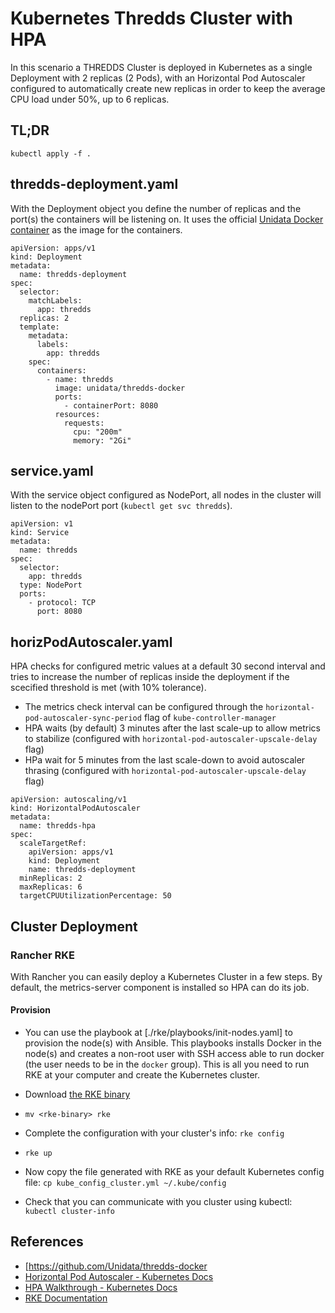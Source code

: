 # Kubernetes Thredds Cluster with HPA
In this scenario a THREDDS Cluster is deployed in Kubernetes as a single Deployment with 2 replicas (2 Pods), with an Horizontal Pod Autoscaler configured
to automatically create new replicas in order to keep the average CPU load under 50%, up to 6 replicas.

## TL;DR
`kubectl apply -f .`

## thredds-deployment.yaml
With the Deployment object you define the number of replicas and the port(s) the containers will be listening on. It uses the official [Unidata Docker container](https://hub.docker.com/r/unidata/thredds-docker/dockerfile) as the image for the containers.

```
apiVersion: apps/v1
kind: Deployment
metadata:
  name: thredds-deployment
spec:
  selector:
    matchLabels:
      app: thredds
  replicas: 2
  template:
    metadata:
      labels:
        app: thredds
    spec:
      containers:
        - name: thredds
          image: unidata/thredds-docker
          ports:
            - containerPort: 8080
          resources:
            requests:
              cpu: "200m"
              memory: "2Gi"
```
## service.yaml

With the service object configured as NodePort, all nodes in the cluster will listen to the nodePort port (`kubectl get svc thredds`).

```
apiVersion: v1
kind: Service
metadata:
  name: thredds
spec:
  selector:
    app: thredds
  type: NodePort
  ports:
    - protocol: TCP
      port: 8080
```

## horizPodAutoscaler.yaml
HPA checks for configured metric values at a default 30 second interval and tries to increase the number of replicas inside the deployment if the scecified threshold is met (with 10% tolerance).

* The metrics check interval can be configured through the `horizontal-pod-autoscaler-sync-period` flag of `kube-controller-manager`
* HPA waits (by default) 3 minutes after the last scale-up to allow metrics to stabilize (configured with `horizontal-pod-autoscaler-upscale-delay` flag)
* HPa wait for 5 minutes from the last scale-down to avoid autoscaler thrasing (configured with `horizontal-pod-autoscaler-upscale-delay` flag)

```
apiVersion: autoscaling/v1
kind: HorizontalPodAutoscaler
metadata:
  name: thredds-hpa
spec:
  scaleTargetRef:
    apiVersion: apps/v1
    kind: Deployment
    name: thredds-deployment
  minReplicas: 2
  maxReplicas: 6
  targetCPUUtilizationPercentage: 50

```


## Cluster Deployment

### Rancher RKE
With Rancher you can easily deploy a Kubernetes Cluster in a few steps. By default, the metrics-server component is installed so HPA can do its job.

#### Provision

* You can use the playbook at [./rke/playbooks/init-nodes.yaml] to provision the node(s) with Ansible. This playbooks installs Docker in the node(s) and creates a non-root user with SSH access able to run docker (the user needs to be in the `docker` group).
This is all you need to run RKE at your computer and create the Kubernetes cluster.

* Download [the RKE binary](https://rancher.com/docs/rke/latest/en/installation/#download-the-rke-binary)

* `mv <rke-binary> rke`

* Complete the configuration with your cluster's info: `rke config`

* `rke up`

* Now copy the file generated with RKE as your default Kubernetes config file: `cp kube_config_cluster.yml ~/.kube/config`

* Check that you can communicate with you cluster using kubectl: `kubectl cluster-info`

## References
* [https://github.com/Unidata/thredds-docker
* [Horizontal Pod Autoscaler - Kubernetes Docs](https://kubernetes.io/docs/tasks/run-application/horizontal-pod-autoscale/#support-for-cooldown-delay)
* [HPA Walkthrough - Kubernetes Docs](https://kubernetes.io/docs/tasks/run-application/horizontal-pod-autoscale-walkthrough/)
* [RKE Documentation](https://rancher.com/docs/rke/latest/en/)

